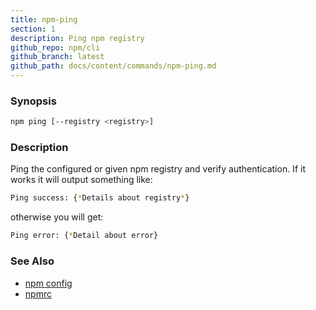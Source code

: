```yaml
---
title: npm-ping
section: 1
description: Ping npm registry
github_repo: npm/cli
github_branch: latest
github_path: docs/content/commands/npm-ping.md
---
```


### Synopsis

```bash
npm ping [--registry <registry>]
```

### Description

Ping the configured or given npm registry and verify authentication.
If it works it will output something like:

```bash
Ping success: {*Details about registry*}
```
otherwise you will get:
```bash
Ping error: {*Detail about error}
```

### See Also

* [npm config](/cli/v7/commands/npm-config)
* [npmrc](/cli/v7/configuring-npm/npmrc)
